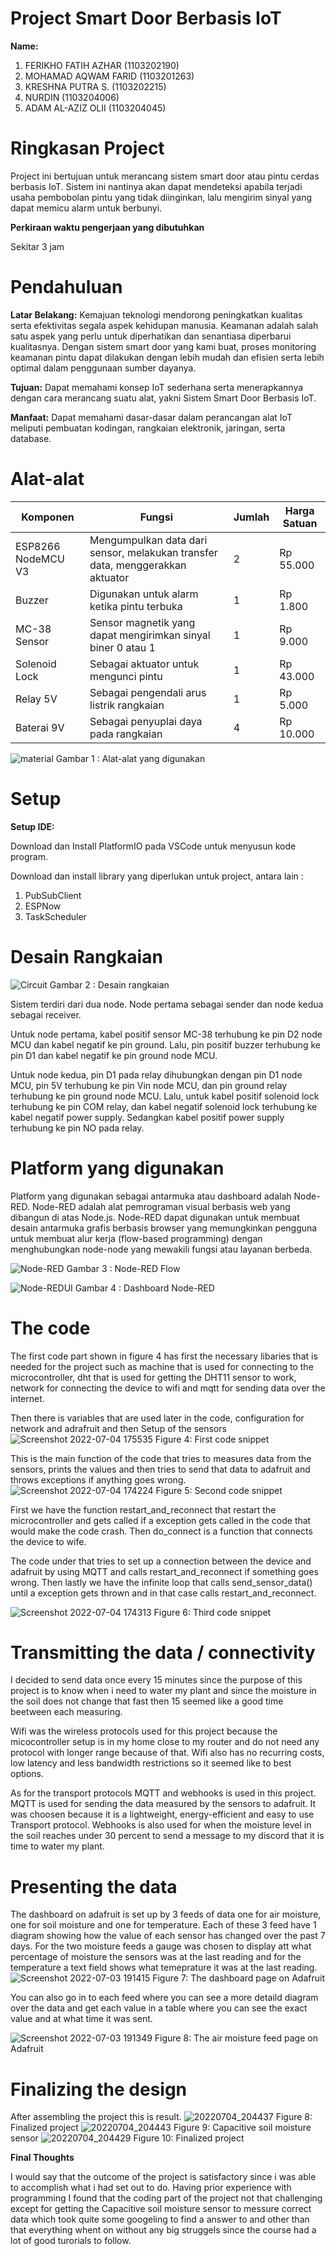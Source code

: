 # Project Smart Door Berbasis IoT 

**Name:**
1. FERIKHO FATIH AZHAR (1103202190)
2. MOHAMAD AQWAM FARID (1103201263)
3. KRESHNA PUTRA S.    (1103202215)
4. NURDIN              (1103204006)
5. ADAM AL-AZIZ OLII   (1103204045)

# Ringkasan Project
Project ini bertujuan untuk merancang sistem smart door atau pintu cerdas berbasis IoT. Sistem ini nantinya akan dapat mendeteksi apabila terjadi usaha pembobolan pintu yang tidak diinginkan, lalu mengirim sinyal yang dapat memicu alarm untuk berbunyi.

**Perkiraan waktu pengerjaan yang dibutuhkan**

Sekitar 3 jam


# Pendahuluan
**Latar Belakang:**
Kemajuan teknologi mendorong peningkatkan kualitas serta efektivitas segala aspek kehidupan manusia. Keamanan adalah salah satu aspek yang perlu untuk diperhatikan dan senantiasa diperbarui kualitasnya. Dengan sistem smart door yang kami buat, proses monitoring keamanan pintu dapat dilakukan dengan lebih mudah dan efisien serta lebih optimal dalam penggunaan sumber dayanya.

**Tujuan:**
Dapat memahami konsep IoT sederhana serta menerapkannya dengan cara merancang suatu alat, yakni Sistem Smart Door Berbasis IoT.

**Manfaat:**
Dapat memahami dasar-dasar dalam perancangan alat IoT meliputi pembuatan kodingan, rangkaian elektronik, jaringan, serta database. 

# Alat-alat
Komponen | Fungsi | Jumlah | Harga Satuan
-| -| -| -
ESP8266 NodeMCU V3 | Mengumpulkan data dari sensor, melakukan transfer data, menggerakkan aktuator | 2 | Rp 55.000
Buzzer | Digunakan untuk alarm ketika pintu terbuka | 1 | Rp 1.800
MC-38 Sensor | Sensor magnetik yang dapat mengirimkan sinyal biner 0 atau 1 | 1 | Rp 9.000
Solenoid Lock | Sebagai aktuator untuk mengunci pintu | 1 | Rp 43.000
Relay 5V | Sebagai pengendali arus listrik rangkaian | 1 | Rp 5.000
Baterai 9V | Sebagai penyuplai daya pada rangkaian | 4 | Rp 10.000

![material](https://github.com/sweet-nightmare/IoT-Based-Smart-Door-Project/blob/main/AlatAlat.jpg)
Gambar 1 : Alat-alat yang digunakan


# Setup
**Setup IDE:**

Download dan Install PlatformIO pada VSCode untuk menyusun kode program.

Download dan install library yang diperlukan untuk project, antara lain :
1. PubSubClient
2. ESPNow
3. TaskScheduler

# Desain Rangkaian
![Circuit](NodeDesign.png)
Gambar 2 : Desain rangkaian

Sistem terdiri dari dua node. Node pertama sebagai sender dan node kedua sebagai receiver.

Untuk node pertama, kabel positif sensor MC-38 terhubung ke pin D2 node MCU dan kabel negatif ke pin ground. Lalu, pin positif buzzer terhubung ke pin D1 dan kabel negatif ke pin ground node MCU.

Untuk node kedua, pin D1 pada relay dihubungkan dengan pin D1 node MCU, pin 5V terhubung ke pin Vin node MCU, dan pin ground relay terhubung ke pin ground node MCU. Lalu, untuk kabel positif solenoid lock terhubung ke pin COM relay, dan kabel negatif solenoid lock terhubung ke kabel negatif power supply. Sedangkan kabel positif power supply terhubung ke pin NO pada relay.

# Platform yang digunakan
Platform yang digunakan sebagai antarmuka atau dashboard adalah Node-RED. Node-RED adalah alat pemrograman visual berbasis web yang dibangun di atas Node.js. Node-RED dapat digunakan untuk membuat desain antarmuka grafis berbasis browser yang memungkinkan pengguna untuk membuat alur kerja (flow-based programming) dengan menghubungkan node-node yang mewakili fungsi atau layanan berbeda. 

![Node-RED](NodeRed.png)
Gambar 3 : Node-RED Flow

![Node-REDUI](NodeRedUI.png)
Gambar 4 : Dashboard Node-RED

# The code
The first code part shown in figure 4 has first the necessary libaries that is needed for the project such as machine that is used for connecting to the microcontroller, dht that is used for getting the DHT11 sensor to work, network for connecting the device to wifi and mqtt for sending data over the internet.

Then there is variables that are used later in the code, configuration for network and adrafruit and then Setup of the sensors
![Screenshot 2022-07-04 175535](https://user-images.githubusercontent.com/108582271/177188324-6c395256-11cb-4a19-aa8a-82b2184e3fb5.jpg)
Figure 4: First code snippet

This is the main function of the code that tries to  measures data from the sensors, prints the values and then tries to send that data to adafruit and throws exceptions if anything goes wrong.
![Screenshot 2022-07-04 174224](https://user-images.githubusercontent.com/108582271/177186533-3771a6e4-dc13-4d42-8faf-777e1dd182b1.jpg)
Figure 5: Second code snippet

First we have the function restart_and_reconnect that restart the microcontroller and gets called if a exception gets called in the code that would make the code crash. Then do_connect is a function that connects the device to wife.

The code under that tries to set up a connection between the device and adafruit by using MQTT and calls restart_and_reconnect if something goes wrong. Then lastly we have the infinite loop that calls send_sensor_data() until a exception gets thrown and in that case calls restart_and_reconnect.

![Screenshot 2022-07-04 174313](https://user-images.githubusercontent.com/108582271/177186549-74b6d82a-0870-495f-9138-727c9018c406.jpg)
Figure 6: Third code snippet

# Transmitting the data / connectivity

I decided to send data once every 15 minutes since the purpose of this project is to know when i need to water my plant and since the moisture in the soil does not change that fast then 15 seemed like a good time beetween each measuring. 

Wifi was the wireless protocols used for this project because the micocontroller setup is in my home close to my router and do not need any protocol with longer range because of that. Wifi also has no recurring costs, low latency and less bandwidth restrictions so it seemed like to best options.

As for the transport protocols MQTT and webhooks is used in this project. MQTT is used for sending the data measured by the sensors to adafruit. It was choosen because it is a lightweight, energy-efficient and easy to use Transport protocol. Webhooks is also used for when the moisture level in the soil reaches under 30 percent to send a message to my discord that it is time to water my plant.

# Presenting the data
The dashboard on adafruit is set up by 3 feeds of data one for air moisture, one for soil moisture and one for temperature. Each of these 3 feed have 1 diagram showing how the value of each sensor has changed over the past 7 days. For the two moisture feeds a gauge was chosen to display att what percentage of moisture the sensors was at the last reading and for the temperature a text field shows what temeprature it was at the last reading.
![Screenshot 2022-07-03 191415](https://user-images.githubusercontent.com/108582271/177193430-7dc68de6-9abf-402a-b8de-eedfad6e255d.jpg)
Figure 7: The dashboard page on Adafruit

You can also go in to each feed where you can see a more detaild diagram over the data and get each value in a table where you can see the exact value and at what time it was sent.

![Screenshot 2022-07-03 191349](https://user-images.githubusercontent.com/108582271/177193444-15fbc08c-1af1-4815-84bb-8d8460aab52c.jpg)
Figure 8: The air moisture feed page on Adafruit

# Finalizing the design
After assembling the project this is result.
![20220704_204437](https://user-images.githubusercontent.com/108582271/177205477-455ef7d7-c685-43dc-b70d-454be5df1975.jpg)
Figure 8: Finalized project
![20220704_204443](https://user-images.githubusercontent.com/108582271/177205443-8add9629-6cae-42b0-b9d9-350867fc480f.jpg)
Figure 9: Capacitive soil moisture sensor
![20220704_204429](https://user-images.githubusercontent.com/108582271/177205457-6fb6f156-da45-4cb4-b2da-a7c26689adff.jpg)
Figure 10: Finalized project

**Final Thoughts**

I would say that the outcome of the project is satisfactory since i was able to accomplish what i had set out to do. Having prior experience with programming I found that the coding part of the project not that challenging except for getting the Capacitive soil moisture sensor to messure correct data which took quite some googeling to find a answer to and other than that everything whent on without any big struggels since the course had a lot of good turorials to follow.

